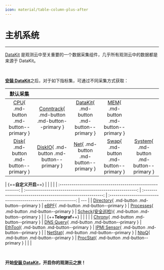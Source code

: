 ```yaml
---
icon: material/table-column-plus-after
---
```

# 主机系统

---

[DataKit](../../datakit/) 是观测云中至关重要的一个数据采集组件，几乎所有观测云中的数据都是来源于 DataKit。

<br/>

[**安装 DataKit**](../../datakit/datakit-install.md)之后，对于如下指标集，可通过不同采集方式获取：

|                         默认采集                          |                                                                     |                                                                 |                                                           |                                                               |
| :-------------------------------------------------------: | :-----------------------------------------------------------------: | :-------------------------------------------------------------: | :-------------------------------------------------------: | :-----------------------------------------------------------: |
|  [CPU](default/cpu.md){ .md-button .md-button--primary }  | [Conntrack](default/conntrack.md){ .md-button .md-button--primary } | [DataKit](default/datakit.md){ .md-button .md-button--primary } |  [MEM](default/mem.md){ .md-button .md-button--primary }  |
| [Disk](default/disk.md){ .md-button .md-button--primary } |    [DiskIO](default/diskio.md){ .md-button .md-button--primary }    |     [Net](default/net.md){ .md-button .md-button--primary }     | [Swap](default/swap.md){ .md-button .md-button--primary } | [System](default/system.md){ .md-button .md-button--primary } |

|                    {==**自定义开启**==}                     |                                                             |                                                             |                                                                 |
| :---------------------------------------------------------: | :---------------------------------------------------------: | :---------------------------------------------------------: | :-------------------------------------------------------------: | --- |
| [Directory](directory.md){ .md-button .md-button--primary } |      [eBPF](ebpf.md){ .md-button .md-button--primary }      | [Processes](processes.md){ .md-button .md-button--primary } | [Scheck(安全巡检)](scheck.md){ .md-button .md-button--primary } |
|                     {++**Telegraf**++}                      |                                                             |                                                             |                                                                 |
|    [Chrony](chrony.md){ .md-button .md-button--primary }    | [DNS Query](dns-query.md){ .md-button .md-button--primary } |   [EthTool](ethtool.md){ .md-button .md-button--primary }   | [IPMI Sensor](ipmi-sensor.md){ .md-button .md-button--primary } |
|   [NetStat](netstat.md){ .md-button .md-button--primary }   |      [NtpQ](ntpq.md){ .md-button .md-button--primary }      |  [ProcStat](procstat.md){ .md-button .md-button--primary }  |                                                                 |     |

<br/>

**开始[安装 DataKit](../../datakit/datakit-install.md)，开启你的观测云之旅！**

